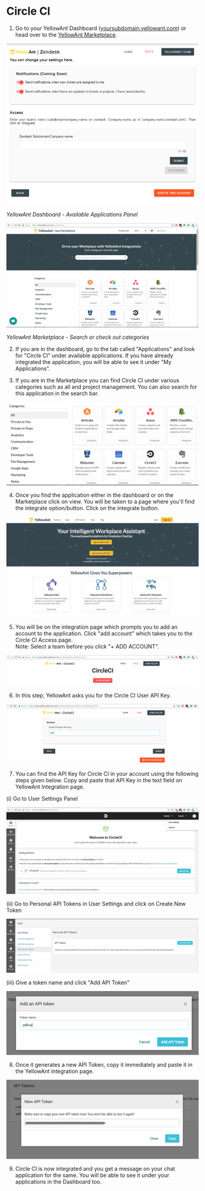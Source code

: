 # Circle CI

1. Go to your YellowAnt Dashboard \([yoursubdomain.yellowant.com](https://github.com/yellowanthq/yellowant-help-center/tree/bdad19066023aa6a8b667a1d6f05b72945b49759/yoursubdomain.yellowant.com)\) or head over to the [YellowAnt Marketplace](https://www.yellowant.com/marketplace). 

![](../../.gitbook/assets/image%20%2839%29.png)

_YellowAnt Dashboard - Available Applications Panel_

![](../../.gitbook/assets/image%20%28282%29.png)

_YellowAnt Marketplace - Search or check out categories_

2. If you are in the dashboard, go to the tab called "Applications" and look for "Circle CI" under available applications. If you have already integrated the application, you will be able to see it under "My Applications".

3. If you are in the Marketplace you can find Circle CI under various categories such as all and project management. You can also search for this application in the search bar.  


![](../../.gitbook/assets/image%20%2888%29.png)

4. Once you find the application either in the dashboard or on the Marketplace click on view. You will be taken to a page where you'll find the integrate option/button. Click on the integrate button.  


![](../../.gitbook/assets/image%20%2836%29.png)

5. You will be on the integration page which prompts you to add an account to the application. Click "add account" which takes you to the Circle CI Access page.  
Note: Select a team before you click "+ ADD ACCOUNT".  


![](../../.gitbook/assets/image%20%28136%29.png)

6. In this step, YellowAnt asks you for the Circle CI User API Key.  


![](../../.gitbook/assets/image%20%28111%29.png)

7. You can find the API Key for Circle CI in your account using the following steps given below. Copy and paste that API Key in the text field on YellowAnt Integration page.

\(i\) Go to User Settings Panel

![](../../.gitbook/assets/image%20%28278%29.png)

\(ii\) Go to Personal API Tokens in User Settings and click on Create New Token

![](../../.gitbook/assets/image%20%28134%29.png)

\(iii\) Give a token name and click "Add API Token"

![](../../.gitbook/assets/image%20%2893%29.png)

8. Once it generates a new API Token, copy it immediately and paste it in the YellowAnt integration page.

![](../../.gitbook/assets/image%20%28164%29.png)

9. Circle CI is now integrated and you get a message on your chat application for the same. You will be able to see it under your applications in the Dashboard too.

